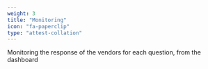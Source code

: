 ```yaml
---
weight: 3
title: "Monitoring"
icon: "fa-paperclip"
type: "attest-collation"
---
```

Monitoring the response of the vendors for each question, from the dashboard
